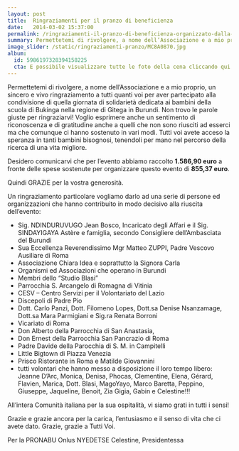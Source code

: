 ```yaml
---
layout: post
title:  Ringraziamenti per il pranzo di beneficienza
date:   2014-03-02 15:37:00
permalink: /ringraziamenti-il-pranzo-di-beneficienza-organizzato-dalla-pronabu-onlus/
summary: Permettetemi di rivolgere, a nome dell’Associazione e a mio proprio, un sincero e vivo ringraziamento a tutti quanti voi per aver partecipato alla condivisione di quella giornata di solidarietà dedicata ai bambini della scuola di Bukinga nella regione di Gitega in  Burundi.
image_slider: /static/ringraziamenti-pranzo/MC8A0870.jpg
album:
  id: 5986197328394158225
  cta: E possibile visualizzare tutte le foto della cena cliccando qui
---
```



Permettetemi di rivolgere, a nome dell’Associazione e a mio proprio, un sincero e vivo ringraziamento a tutti quanti voi per aver partecipato alla condivisione di quella giornata di solidarietà dedicata ai bambini della scuola di Bukinga nella regione di Gitega in  Burundi. Non trovo le parole giuste per ringraziarvi! Voglio esprimere anche un sentimento di riconoscenza e di gratitudine anche a quelli che non sono riusciti ad esserci ma che comunque ci hanno sostenuto in vari modi. Tutti voi avete acceso la speranza in tanti bambini bisognosi, tenendoli per mano nel percorso della ricerca di una vita migliore.

Desidero comunicarvi che per l’evento abbiamo raccolto **1.586,90 euro** a fronte delle spese sostenute per organizzare questo evento di **855,37 euro**.

Quindi GRAZIE per la vostra generosità.

Un ringraziamento particolare vogliamo darlo ad una serie di persone ed organizzazioni che hanno contribuito in modo decisivo alla riuscita dell’evento:

+ Sig. NDINDURUVUGO Jean Bosco, Incaricato degli Affari e il Sig. SINDAYIGAYA Astère e famiglia, secondo Consigliere dell’Ambasciata del Burundi
+ Sua Eccellenza Reverendissimo Mgr Matteo ZUPPI, Padre Vescovo Ausiliare di Roma
+ Associazione Chiara Idea e soprattutto la Signora Carla
+ Organismi ed Associazioni che operano in Burundi
+ Membri dello “Studio Blasi”
+ Parrocchia S. Arcangelo di Romagna di Vitinia
+ CESV – Centro Servizi per il Volontariato del Lazio
+ Discepoli di Padre Pio
+ Dott. Carlo Panzi, Dott. Filomeno Lopes, Dott.sa Denise Nsanzamage,  Dott.sa Mara Parmigiani e Sig.ra Renata Borroni
+ Vicariato di Roma
+ Don Alberto della Parrocchia di San Anastasia,
+ Don Ernest della Parrocchia San Pancrazio di Roma
+ Padre Davide della Parocchia di S. M. in Campitelli
+ Little Bigtown di Piazza Venezia
+ Prisco Ristorante in Roma e Matilde Giovannini
+ tutti volontari che hanno messo a disposizione il loro tempo libero: Jeanne D’Arc, Monica, Denisa, Phocas, Clementine, Elena, Gérard, Flavien, Marica, Dott. Blasi, MagoYayo, Marco Baretta, Peppino, Giuseppe, Jaqueline, Benoit, Zia Gigia, Gabin e Celestine!!! 

All’intera Comunità italiana per la sua ospitalità, vi siamo grati in tutti i sensi!

Grazie e grazie ancora per la carica, l’entusiasmo e il senso di vita che ci avete dato. Grazie, grazie a Tutti Voi.

Per la PRONABU Onlus
NYEDETSE Celestine, Presidentessa

